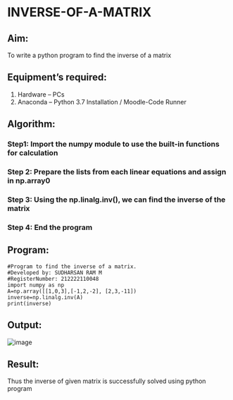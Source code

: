 # INVERSE-OF-A-MATRIX
## Aim:
To write a python program to find the inverse of a matrix
## Equipment’s required:
1. 	Hardware – PCs
2. 	Anaconda – Python 3.7 Installation / Moodle-Code Runner
## Algorithm:
### Step1: Import the numpy module to use the built-in functions for calculation

### Step 2: Prepare the lists from each linear equations and assign in np.array0

### Step 3: Using the np.linalg.inv(), we can find the inverse of the matrix

### Step 4: End the program

## Program:
```
#Program to find the inverse of a matrix.
#Developed by: SUDHARSAN RAM M
#RegisterNumber: 212222110048
import numpy as np
A=np.array([[1,0,3],[-1,2,-2], [2,3,-11])
inverse=np.linalg.inv(A)
print(inverse)
```
## Output:

![image](https://github.com/Sudharsanram/INVERSE-OF-A-MATRIX/assets/119393980/6bf38ea1-e99e-4052-bf54-b437a35db285)

## Result:
Thus the inverse of given matrix is successfully solved using python program

